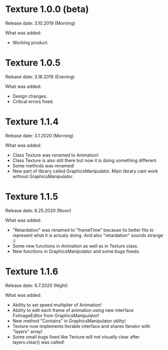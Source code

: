 # Texture 1.0.0 (beta)

Release date: 3.10.2019 (Morning)

What was added:
* Working product.
#

# Texture 1.0.5
Release date: 3.18.2019 (Evening)

What was added:
* Design changes.
* Critical errors fixed.
#

# Texture 1.1.4
Release date: 3.1.2020 (Morning)

What was added:
* Class Texture was renamed to Animation!
* Class Texture is also still there but now it is doing something different.
* Some methods was renamed!
* New part of library called GraphicsManipulator. Main library cant work without GraphicsManipulator.
#

# Texture 1.1.5
Release date: 6.25.2020 (Noon)

What was added:
* "Retardation" was renamed to "frameTime" because its better fits to represent what it is actualy doing. And also "retardation" sounds strange :)
* Some new functions in Animation as well as in Texture class.
* New functions in GraphicsManipulator and some bugs fixeds.
#

# Texture 1.1.6
Release date: 9.7.2020 (Night)

What was added:
* Ability to set speed multiplier of Animation!
* Ability to edit each frame of animation using new interface FxImageEditor from GraphicsManipulator!
* New method "Contains" in GraphicsManipulator utility!
* Texture now implements Iterable interface and shares Iterator with "layers" array!
* Some small bugs fixed like Texture will not visually clear after layers.clear() was called! 
#
